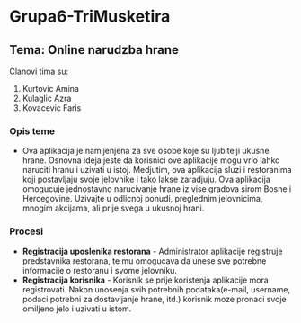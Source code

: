 # Grupa6-TriMusketira
## Tema: Online narudzba hrane
Clanovi tima su:
1. Kurtovic Amina
2. Kulaglic Azra
3. Kovacevic Faris
### Opis teme

- Ova aplikacija je namijenjena za sve osobe koje su ljubitelji ukusne hrane. Osnovna ideja jeste da korisnici ove aplikacije
mogu vrlo lahko naruciti hranu i uzivati u istoj. Medjutim, ova aplikacija sluzi i restoranima koji postavljaju svoje jelovnike i tako 
lakse zaradjuju. Ova aplikacija omogucuje jednostavno narucivanje hrane iz vise gradova sirom Bosne i Hercegovine.
Uzivajte u odlicnoj ponudi, preglednim jelovnicima, mnogim akcijama, ali prije svega u ukusnoj hrani.

### Procesi

- **Registracija uposlenika restorana** - Administrator aplikacije registruje predstavnika restorana, te mu omogucava da unese sve potrebne
informacije o restoranu i svome jelovniku.
- **Registracija korisnika** - Korisnik se prije koristenja aplikacije mora registrovati. Nakon unosenja svih potrebnih podataka(e-mail, username,
podaci potrebni za dostavljanje hrane, itd.) korisnik moze pronaci svoje omiljeno jelo i uzivati u istom.
